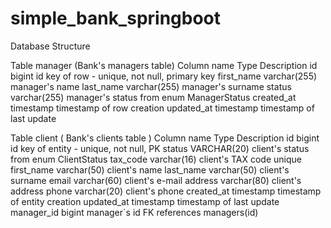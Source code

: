 # simple_bank_springboot
Database Structure

Table manager (Bank's managers table)
Column name	    Type	        Description
id	            bigint	        id key of row - unique, not null, primary key
first_name	    varchar(255)	manager's name
last_name	    varchar(255)	manager's surname
status	        varchar(255)	manager's status from enum ManagerStatus
created_at	    timestamp	    timestamp of row creation
updated_at	    timestamp	    timestamp of last update


Table client ( Bank's clients table )
Column name	    Type	        Description
id	            bigint      	id key of entity - unique, not null, PK
status	        VARCHAR(20)	    client's status from enum ClientStatus
tax_code	    varchar(16)	    client's TAX code unique
first_name	    varchar(50)	    client's name
last_name	    varchar(50)	    client's surname
email	        varchar(60)	    client's e-mail
address	        varchar(80)	    client's address
phone	        varchar(20)	    client's phone
created_at	    timestamp	    timestamp of entity creation
updated_at	    timestamp	    timestamp of last update
manager_id	    bigint      	manager`s id FK references managers(id)